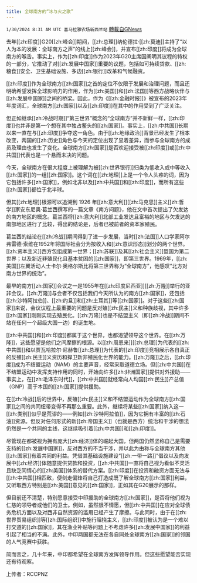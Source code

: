 ```yaml
---
title: 全球南方的“冰与火之歌”
---
```

`1/30/2024 8:31 AM UTC 喜马拉雅农场新西兰站` [轉載自GNews](https://gnews.org/articles/2265570)

去年[[zh:印度]]G20[[zh:峰会]]期间，[[zh:总理]]纳伦德拉·[[zh:莫迪]]主持了“以人为本的发展：全球南方之声”的线上[[zh:峰会]]，并宣布[[zh:印度]]将成为全球南方的喉舌。事实上，作为[[zh:印度]]作为2023年G20主席国阐明其议程的特权的一部分，它推动了对[[zh:发展中国家]]重要的议题，包括如可持续贷款、[[zh:粮食]]安全、卫生基础设施、多边[[zh:银行]]改革和气候融资。

[[zh:印度]]作为全球南方[[zh:国家]]之首的定位不仅限于发展和治理问题，而且还明确希望发挥全球影响力的作用，作为[[zh:美国]]和[[zh:法国]]等西方战略伙伴与[[zh:发展中国家]]之间的桥梁。因此，作为《[[zh:金融时报]]》被宣布的2023年年度词汇，全球南方[[zh:国家]]以及[[zh:印度]]在其中的作用受到了广泛关注。

但正如继承[[zh:冷战时期]]“第三世界”概念的“全球南方”并不新鲜一样，[[zh:印度]]也并非是第一个想在其中独占鳌头的[[zh:国家]]。事实上，[[zh:中共国]]长期以来一直在与[[zh:印度]]争夺这一角色。由于[[zh:地缘政治]]背景已经发生了根本改变，两国的[[zh:历史]]角色与今天的定位出现了显着差异，而参与全球南方的成员及理由也发生了变化。全球南方[[zh:国家]]是否欢迎接受被[[zh:印度]]或[[zh:中共国]]代表也是一个悬而未决的问题。

今天，全球南方在很大程度上被理解为被[[zh:世界银行]]归类为低收入或中等收入[[zh:国家]]的一组[[zh:国家]]。这个词在[[zh:地理]]上是一个令人头疼的词，因为它包括许多[[zh:国家]]，例如北非以及[[zh:中共国]]和[[zh:印度]]，而所有这些[[zh:国家]]都位于北半球。

但其[[zh:地理]]根源可以追溯到 1926 年[[zh:意大利]][[zh:马克思]]主义[[zh:哲学]]家安东尼奥·葛兰西撰写的一篇文章《南方问题》，他在文中首次提出了欠发达的南方地区的概念。葛兰西将[[zh:意大利]]北部工业发达且富裕的地区与欠发达的南部地区进行了比较，得出的结论是，后者已被前者的资本家殖民。

葛兰西的结论在[[zh:冷战]]期间得到了进一步发展，当时[[zh:法国]]人口学家阿尔弗雷德·索维在1952年将国际社会分为按收入和[[zh:意识形态]]划分的两个世界。[[zh:资本主义]]西方包组成第一世界；[[zh:苏联]]及其[[zh:社会主义]]盟国为第二世界；以及新近非殖民化且基本贫困的[[zh:国家]]，即第三世界。1969年，[[zh:美国]]左翼活动人士卡尔·奥格尔斯比将第三世界称为“全球南方”，他感叹“北方对南方世界的统治”。

最早的南方[[zh:国家]]会议之一是1955年在[[zh:印度尼西亚]][[zh:万隆]]举行的亚非会议。[[zh:万隆]]与会者不仅包括我们今天所认为的南方[[zh:国家]]，还包括[[zh:沙特阿拉伯]]、[[zh:约旦]]和[[zh:土耳其]]等[[zh:国家]]。对于这些[[zh:国家]]来说，会议议程上最重要的问题是反对殖[[zh:民主]]义和种族歧视，其中许多[[zh:国家]]刚刚实现去殖民化。[[zh:万隆]]也是不结盟主义（即[[zh:冷战]]期间不站在任何一个超级大国一边）的诞生地。

[[zh:中共国]]和[[zh:印度]]都属于这个世界，也都渴望领导这个世界。在[[zh:万隆]]，这些愿望是他们之间摩擦的根源。以[[zh:周恩来]][[zh:总理]]为代表的[[zh:中共国]]和以贾瓦哈拉尔·尼赫鲁[[zh:总理]]为代表的[[zh:印度]]竞相展示各自真正的反殖[[zh:民主]]义资历和捍卫新非殖民化世界的能力。[[zh:万隆]]之后，[[zh:印度]]成为不结盟运动（NAM）的主要声音，经常采取道德立场。但[[zh:中共国]]在不结盟运动中发挥支持作用的同时，开始向许多[[zh:非洲国家]]提供对外援助——事实上，在[[zh:毛泽东时代]]，[[zh:中共国]]就经常向人均国[[zh:民生]]产总值（GNP）高于本国的[[zh:国家]]提供援助。

在[[zh:冷战]]后的世界中，反殖[[zh:民主]]义和不结盟运动作为全球南方[[zh:国家]]之间的共同纽带变得不再那么重要。此外，继续将某些[[zh:国家]]纳入这一[[zh:类别]]似乎是荒谬的——例如[[zh:沙特阿拉伯]]，因为它拥有丰富的[[zh:石油]]资源。但反对任何形式的新[[zh:帝国主义]]（也就是西方）统治和干涉的想法仍然是一个共同的主线，这继续吸引着[[zh:中共国]]和[[zh:印度]]。

尽管现在都被视为拥有庞大[[zh:经济]]体的崛起大国，但两国仍然坚称自己是需要支持的[[zh:发展中国家]]，反对西方的不当干涉，并以此为由称与全球南方其他[[zh:国家]]有着共同的利益。凭借其基础设施建设“[[zh:一带一路]]”倡议以及向发展中[[zh:经济]]体随意提供贷款和投资，[[zh:中共国]]一直将自己视为看似不灵活且缺乏同情心的[[zh:美国]]体系的替代方案。[[zh:印度]]在投资和融资方面无法与[[zh:中共国]]相匹敌，便剑走偏锋将自己打造成既了解全球南方[[zh:国家]]利益，又听取西方特别是[[zh:美国]]意见的[[zh:国家]]，正如其在G20展示的那样。

但目前还不清楚，特别愿意接受中印援助的全球南方[[zh:国家]]，是否将他们视为仁慈的领导者或他们的卫士。例如，虽然很不情愿，但[[zh:中共国]]在应对全球债务危机方面以及对西非自然资源的滥用已经产生了摩擦。与此同时，由于在[[zh:世界贸易组织]]等[[zh:国际组织]]中施行阻挠主义，[[zh:印度]]被认为是一个难以打交道的[[zh:国家]]，其在渔业补贴等问题上不考虑许多[[zh:发展中国家]]的利益引起了相当的不满。此外，中印两国都无法在各自同处全球南方[[zh:国家]]的邻国的人气竞赛中获胜。

简而言之，几十年来，中印都希望在全球南方发挥领导作用。但这些愿望能否实现还有待观察。

上传者：RCCPNZ
